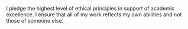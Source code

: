 I pledge the highest level of ethical principles in support of academic excellence. 
I ensure that all of my work reflects my own abilities and not those of someone else.